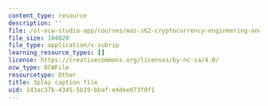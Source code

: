 ```yaml
---
content_type: resource
description: ''
file: /ol-ocw-studio-app/courses/mas-s62-cryptocurrency-engineering-and-design-spring-2018/143ac37b43455b19bbafe4dee073f0f1_muwNEvhy6Po.vtt
file_size: 104820
file_type: application/x-subrip
learning_resource_types: []
license: https://creativecommons.org/licenses/by-nc-sa/4.0/
ocw_type: OCWFile
resourcetype: Other
title: 3play caption file
uid: 143ac37b-4345-5b19-bbaf-e4dee073f0f1
---
```

